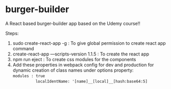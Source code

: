 # burger-builder

A React based burger-builder app based on the Udemy course!!

Steps:
1.  sudo create-react-app -g : To give global permission to create react app command
2.  create-react-app <app-name> —scripts-version 1.1.5 : To create the react app
3.  npm run eject : To create css modules for the components
4.  Add these properties in webpack config for dev and production for dynamic creation of class names under options property:
                  ```modules : true ```
                  ```localIdentName: '[name]__[local]__[hash:base64:5]```
